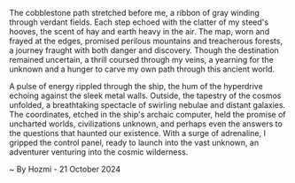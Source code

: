 
The cobblestone path stretched before me, a ribbon of gray winding through verdant fields. Each step echoed with the clatter of my steed's hooves, the scent of hay and earth heavy in the air. The map, worn and frayed at the edges, promised perilous mountains and treacherous forests, a journey fraught with both danger and discovery. Though the destination remained uncertain, a thrill coursed through my veins, a yearning for the unknown and a hunger to carve my own path through this ancient world. 

A pulse of energy rippled through the ship, the hum of the hyperdrive echoing against the sleek metal walls. Outside, the tapestry of the cosmos unfolded, a breathtaking spectacle of swirling nebulae and distant galaxies. The coordinates, etched in the ship's archaic computer, held the promise of uncharted worlds, civilizations unknown, and perhaps even the answers to the questions that haunted our existence. With a surge of adrenaline, I gripped the control panel, ready to launch into the vast unknown, an adventurer venturing into the cosmic wilderness. 

~ By Hozmi - 21 October 2024
